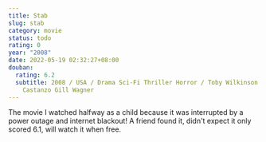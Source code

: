 ```yaml
---
title: Stab
slug: stab
category: movie
status: todo
rating: 0
year: "2008"
date: 2022-05-19 02:32:27+08:00
douban:
  rating: 6.2
  subtitle: 2008 / USA / Drama Sci-Fi Thriller Horror / Toby Wilkinson / Paul
    Castanzo Gill Wagner
---
```


The movie I watched halfway as a child because it was interrupted by a power outage and internet blackout! A friend found it, didn't expect it only scored 6.1, will watch it when free.
